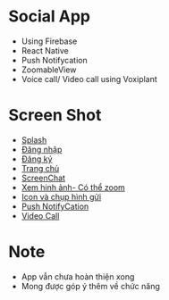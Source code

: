 # Social App
- Using Firebase 
- React Native 
- Push Notifycation
- ZoomableView
- Voice call/ Video call using Voxiplant
# Screen Shot
- [Splash](https://github.com/dongchiteo264/SocialChat/blob/master/ScreenShot/0.jpg?raw=true)
- [Đăng nhập](https://github.com/dongchiteo264/SocialChat/blob/master/ScreenShot/1.jpg?raw=true)
- [Đăng ký](https://github.com/dongchiteo264/SocialChat/blob/master/ScreenShot/2.jpg?raw=true)
- [Trang chủ](https://github.com/dongchiteo264/SocialChat/blob/master/ScreenShot/3.jpg?raw=true)
- [ScreenChat](https://github.com/dongchiteo264/SocialChat/blob/master/ScreenShot/4.jpg?raw=true)
- [Xem hinh ảnh- Có thể zoom](https://github.com/dongchiteo264/SocialChat/blob/master/ScreenShot/5.jpg?raw=true)
- [Icon và chụp hình gửi](https://github.com/dongchiteo264/SocialChat/blob/master/ScreenShot/6.jpg?raw=true)
- [Push NotifyCation](https://github.com/dongchiteo264/SocialChat/blob/master/ScreenShot/7.jpg?raw=true)
- [Video Call](https://github.com/dongchiteo264/SocialChat/blob/master/ScreenShot/8.jpg?raw=true)
# Note
- App vẫn chưa hoàn thiện xong
- Mong được góp ý thêm về chức năng
